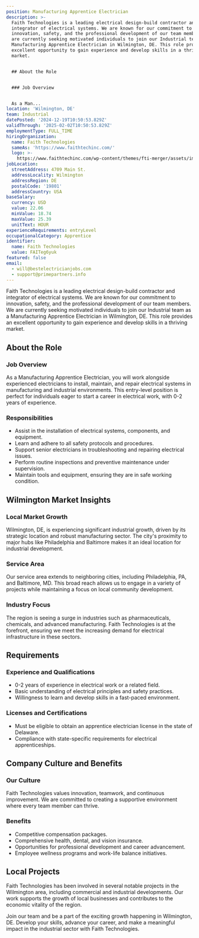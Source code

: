 ```yaml
---
position: Manufacturing Apprentice Electrician
description: >-
  Faith Technologies is a leading electrical design-build contractor and
  integrator of electrical systems. We are known for our commitment to
  innovation, safety, and the professional development of our team members. We
  are currently seeking motivated individuals to join our Industrial team as a
  Manufacturing Apprentice Electrician in Wilmington, DE. This role provides an
  excellent opportunity to gain experience and develop skills in a thriving
  market.


  ## About the Role


  ### Job Overview


  As a Man...
location: 'Wilmington, DE'
team: Industrial
datePosted: '2024-12-19T10:50:53.829Z'
validThrough: '2025-02-02T10:50:53.829Z'
employmentType: FULL_TIME
hiringOrganization:
  name: Faith Technologies
  sameAs: 'https://www.faithtechinc.com/'
  logo: >-
    https://www.faithtechinc.com/wp-content/themes/fti-merger/assets/images/logos/logo-fti.svg
jobLocation:
  streetAddress: 4709 Main St.
  addressLocality: Wilmington
  addressRegion: DE
  postalCode: '19801'
  addressCountry: USA
baseSalary:
  currency: USD
  value: 22.06
  minValue: 18.74
  maxValue: 25.39
  unitText: HOUR
experienceRequirements: entryLevel
occupationalCategory: Apprentice
identifier:
  name: Faith Technologies
  value: FAITeg6yuk
featured: false
email:
  - will@bestelectricianjobs.com
  - support@primepartners.info
---
```




Faith Technologies is a leading electrical design-build contractor and integrator of electrical systems. We are known for our commitment to innovation, safety, and the professional development of our team members. We are currently seeking motivated individuals to join our Industrial team as a Manufacturing Apprentice Electrician in Wilmington, DE. This role provides an excellent opportunity to gain experience and develop skills in a thriving market.

## About the Role

### Job Overview

As a Manufacturing Apprentice Electrician, you will work alongside experienced electricians to install, maintain, and repair electrical systems in manufacturing and industrial environments. This entry-level position is perfect for individuals eager to start a career in electrical work, with 0-2 years of experience.

### Responsibilities

- Assist in the installation of electrical systems, components, and equipment.
- Learn and adhere to all safety protocols and procedures.
- Support senior electricians in troubleshooting and repairing electrical issues.
- Perform routine inspections and preventive maintenance under supervision.
- Maintain tools and equipment, ensuring they are in safe working condition.

## Wilmington Market Insights

### Local Market Growth

Wilmington, DE, is experiencing significant industrial growth, driven by its strategic location and robust manufacturing sector. The city's proximity to major hubs like Philadelphia and Baltimore makes it an ideal location for industrial development.

### Service Area

Our service area extends to neighboring cities, including Philadelphia, PA, and Baltimore, MD. This broad reach allows us to engage in a variety of projects while maintaining a focus on local community development.

### Industry Focus

The region is seeing a surge in industries such as pharmaceuticals, chemicals, and advanced manufacturing. Faith Technologies is at the forefront, ensuring we meet the increasing demand for electrical infrastructure in these sectors.

## Requirements

### Experience and Qualifications

- 0-2 years of experience in electrical work or a related field.
- Basic understanding of electrical principles and safety practices.
- Willingness to learn and develop skills in a fast-paced environment.

### Licenses and Certifications

- Must be eligible to obtain an apprentice electrician license in the state of Delaware.
- Compliance with state-specific requirements for electrical apprenticeships.

## Company Culture and Benefits

### Our Culture

Faith Technologies values innovation, teamwork, and continuous improvement. We are committed to creating a supportive environment where every team member can thrive.

### Benefits

- Competitive compensation packages.
- Comprehensive health, dental, and vision insurance.
- Opportunities for professional development and career advancement.
- Employee wellness programs and work-life balance initiatives.
  
## Local Projects

Faith Technologies has been involved in several notable projects in the Wilmington area, including commercial and industrial developments. Our work supports the growth of local businesses and contributes to the economic vitality of the region.

Join our team and be a part of the exciting growth happening in Wilmington, DE. Develop your skills, advance your career, and make a meaningful impact in the industrial sector with Faith Technologies.
